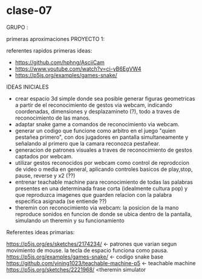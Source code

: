 # clase-07

GRUPO : 

primeras aproximaciones PROYECTO 1:

referentes rapidos primeras ideas:
- https://github.com/hphng/AsciiCam
- https://www.youtube.com/watch?v=ci-yB6EgVW4
- https://p5js.org/examples/games-snake/

IDEAS INICIALES
- crear espacio 3d simple donde sea posible generar figuras geometricas a partir de el reconocimiento de gestos via webcam, indicando coordenadas, dimensiones y desplazamineto (?), todo a traves de reconocimiento de las manos.
- adaptar snake game a comandos de reconocimiento via webcam.
- generar un codigo que funcione como arbitro en el juego "quien pestañea primero", con dos jugadores en pantalla simultaneamente y señalando al primero que la camara reconozca pestañear.
- generacion de patrones visuales a traves de reconocimiento de gestos captados por webcam.
- utilizar gestos reconocidos por webcam como control de reprodccion de video o media en general, aplicando controles basicos de play,stop, pause, reverse y x2 (??)
- entrenar teachable machine para reconocimiento de todas las palabras presentes en una determinada frase corta (idealmente cultura pop) y que reproduzca imagenes que guarden relacion con la palabra especifica asignada (se entiende ??)
- theremin con reconocimiento via webcam: la posicion de la mano reproduce sonidos en funcion de donde se ubica dentro de la pantalla, simulando un theremin y su funcionamiento

Referentes ideas primarias:

https://p5js.org/es/sketches/2174234/ <- patrones que varian segun movimiento de mouse. la tecla de espacio funciona como pausa.
https://p5js.org/examples/games-snake/ <- codigo snake base
https://github.com/yining1023/teachable-machine-p5 <- teachable machine
https://p5js.org/sketches/2221968/ <theremin simulator


